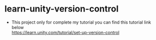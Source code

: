 # learn-unity-version-control
- This project only for complete my tutorial you can find this tutorial link below<br/>
https://learn.unity.com/tutorial/set-up-version-control
